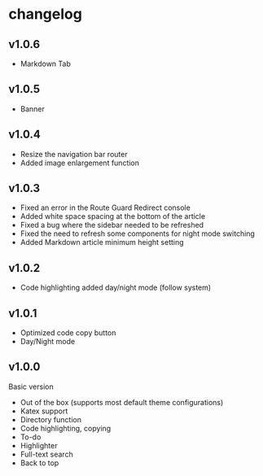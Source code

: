 # changelog
## v1.0.6
- Markdown Tab
## v1.0.5 
- Banner
## v1.0.4
- Resize the navigation bar router
- Added image enlargement function
  
## v1.0.3
- Fixed an error in the Route Guard Redirect console
- Added white space spacing at the bottom of the article
- Fixed a bug where the sidebar needed to be refreshed
- Fixed the need to refresh some components for night mode switching
- Added Markdown article minimum height setting

## v1.0.2
- Code highlighting added day/night mode (follow system)

## v1.0.1
- Optimized code copy button
- Day/Night mode

## v1.0.0
Basic version
- Out of the box (supports most default theme configurations)
- Katex support
- Directory function
- Code highlighting, copying
- To-do
- Highlighter
- Full-text search
- Back to top